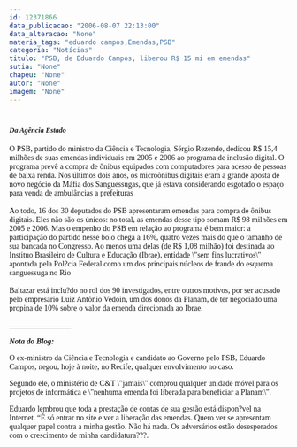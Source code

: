 ```yaml
---
id: 12371866
data_publicacao: "2006-08-07 22:13:00"
data_alteracao: "None"
materia_tags: "eduardo campos,Emendas,PSB"
categoria: "Notícias"
titulo: "PSB, de Eduardo Campos, liberou R$ 15 mi em emendas"
sutia: "None"
chapeu: "None"
autor: "None"
imagem: "None"
---
```

<p><H1 class=Titulo><FONT face=Verdana size=2><EM>Da Agência Estado</EM></FONT></H1></p>
<p><P><FONT face=Verdana>O PSB, partido do ministro da Ciência e Tecnologia, Sérgio Rezende, dedicou R$ 15,4 milhões de suas emendas individuais em 2005 e 2006 ao programa de inclusão digital. O programa prevê a compra de ônibus equipados com computadores para acesso de pessoas de baixa renda. Nos últimos dois anos, os microônibus digitais eram a grande aposta de novo negócio da Máfia dos Sanguessugas, que já estava considerando esgotado o espaço para venda de ambulâncias a prefeituras<BR><BR>Ao todo, 16 dos 30 deputados do PSB apresentaram emendas para compra de ônibus digitais. Eles não são os únicos: no total, as emendas desse tipo somam R$ 98 milhões em 2005 e 2006. Mas o empenho do PSB em relação ao programa é bem maior: a participação do partido nesse bolo chega a 16%, quatro vezes mais do que o tamanho de sua bancada no Congresso. Ao menos uma delas (de R$ 1,08 milhão) foi destinada ao Instituo Brasileiro de Cultura e Educação (Ibrae), entidade \"sem fins lucrativos\" apontada pela Pol?cia Federal como um dos principais núcleos de fraude do esquema sanguessuga no Rio<BR><BR>Baltazar está inclu?do no rol dos 90 investigados, entre outros motivos, por ser acusado pelo empresário Luiz Antônio Vedoin, um dos donos da Planam, de ter negociado uma propina de 10% sobre o valor da emenda direcionada ao Ibrae.</FONT></P></p>
<p><P><FONT face=Verdana>________________</FONT></P></p>
<p><P><EM><STRONG><FONT face=Verdana>Nota do Blog:</FONT></STRONG></EM></P></p>
<p><P><FONT face=Verdana>O ex-ministro da Ciência e Tecnologia e candidato ao Governo pelo PSB,&nbsp;Eduardo Campos, negou, hoje à noite, no Recife, qualquer envolvimento no caso.</FONT></P></p>
<p><P><FONT face=Verdana>Segundo ele,&nbsp;o&nbsp;ministério de C&amp;T \"jamais\" comprou qualquer unidade móvel para os projetos de informática e \"nenhuma emenda foi liberada para beneficiar a Planam\".</FONT></P></p>
<p><P><FONT face=Verdana>Eduardo lembrou que toda a prestação de contas de sua gestão está dispon?vel na Internet. “É só entrar no site e ver a liberação das emendas. Quero ver se apresentam qualquer papel contra a minha gestão. Não há nada. Os adversários estão desesperados com o crescimento de minha candidatura???. </P></FONT> </p>
